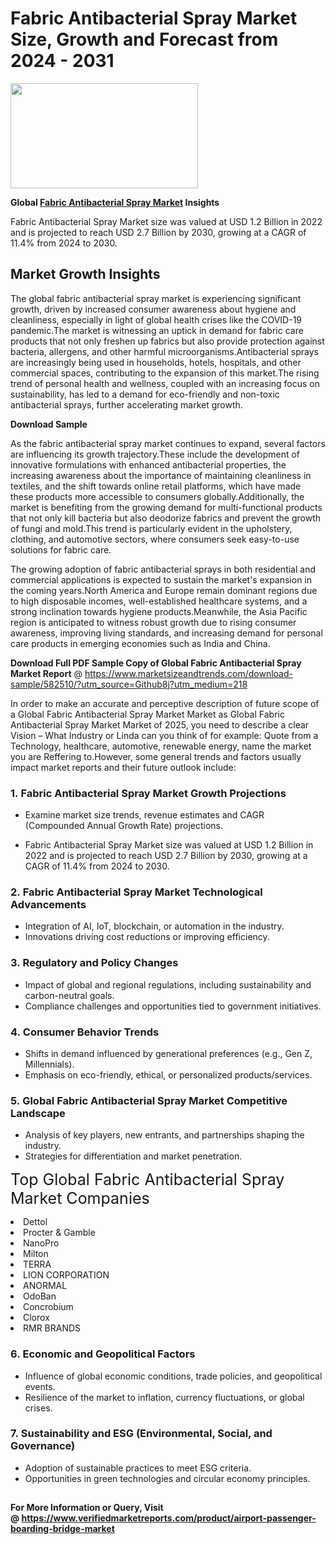 <H1>Fabric Antibacterial Spray Market Size, Growth and Forecast from 2024 - 2031</H1><img class="aligncenter size-medium wp-image-584254" src="https://thirdeyenews.in/wp-content/uploads/2024/09/Global-Market-Research-300x168.jpeg" alt="" width="300" height="168" /><p><strong>Global&nbsp;<a href="https://www.marketsizeandtrends.com/download-sample/582510/?utm_source=Github8j?utm_medium=218">Fabric Antibacterial Spray Market</a> Insights</strong></p><p>Fabric Antibacterial Spray Market size was valued at USD 1.2 Billion in 2022 and is projected to reach USD 2.7 Billion by 2030, growing at a CAGR of 11.4% from 2024 to 2030.</p><p><h2>Market Growth Insights</h2> <p>The global fabric antibacterial spray market is experiencing significant growth, driven by increased consumer awareness about hygiene and cleanliness, especially in light of global health crises like the COVID-19 pandemic.The market is witnessing an uptick in demand for fabric care products that not only freshen up fabrics but also provide protection against bacteria, allergens, and other harmful microorganisms.Antibacterial sprays are increasingly being used in households, hotels, hospitals, and other commercial spaces, contributing to the expansion of this market.The rising trend of personal health and wellness, coupled with an increasing focus on sustainability, has led to a demand for eco-friendly and non-toxic antibacterial sprays, further accelerating market growth.</p> <p><strong>Download Sample</strong></p> <p>As the fabric antibacterial spray market continues to expand, several factors are influencing its growth trajectory.These include the development of innovative formulations with enhanced antibacterial properties, the increasing awareness about the importance of maintaining cleanliness in textiles, and the shift towards online retail platforms, which have made these products more accessible to consumers globally.Additionally, the market is benefiting from the growing demand for multi-functional products that not only kill bacteria but also deodorize fabrics and prevent the growth of fungi and mold.This trend is particularly evident in the upholstery, clothing, and automotive sectors, where consumers seek easy-to-use solutions for fabric care.</p> <p>The growing adoption of fabric antibacterial sprays in both residential and commercial applications is expected to sustain the market's expansion in the coming years.North America and Europe remain dominant regions due to high disposable incomes, well-established healthcare systems, and a strong inclination towards hygiene products.Meanwhile, the Asia Pacific region is anticipated to witness robust growth due to rising consumer awareness, improving living standards, and increasing demand for personal care products in emerging economies such as India and China.</p> <p><span class=""><strong>Download Full PDF Sample Copy of Global Fabric Antibacterial Spray Market Report</strong> @ <a href="https://www.marketsizeandtrends.com/download-sample/582510/?utm_source=Github8j?utm_medium=218" target="_blank">https://www.marketsizeandtrends.com/download-sample/582510/?utm_source=Github8j?utm_medium=218</a></span></p><p>In order to make an accurate and perceptive description of future scope of a Global&nbsp;Fabric Antibacterial Spray Market Market as Global&nbsp;Fabric Antibacterial Spray Market Market of 2025, you need to describe a clear Vision &ndash; What Industry or Linda can you think of for example: Quote from a Technology, healthcare, automotive, renewable energy, name the market you are Reffering to.However, some general trends and factors usually impact market reports and their future outlook include:</p><h3>1.&nbsp;<strong>Fabric Antibacterial Spray Market Growth Projections</strong></h3><ul><li>Examine market size trends, revenue estimates and CAGR (Compounded Annual Growth Rate) projections.</li><li><p>Fabric Antibacterial Spray Market size was valued at USD 1.2 Billion in 2022 and is projected to reach USD 2.7 Billion by 2030, growing at a CAGR of 11.4% from 2024 to 2030.</p></li></ul><h3>2.&nbsp;<strong>Fabric Antibacterial Spray Market Technological Advancements</strong></h3><ul><li>Integration of AI, IoT, blockchain, or automation in the industry.</li><li>Innovations driving cost reductions or improving efficiency.</li></ul><h3>3.&nbsp;<strong>Regulatory and Policy Changes</strong></h3><ul><li>Impact of global and regional regulations, including sustainability and carbon-neutral goals.</li><li>Compliance challenges and opportunities tied to government initiatives.</li></ul><h3>4.&nbsp;<strong>Consumer Behavior Trends</strong></h3><ul><li>Shifts in demand influenced by generational preferences (e.g., Gen Z, Millennials).</li><li>Emphasis on eco-friendly, ethical, or personalized products/services.</li></ul><h3>5.&nbsp;<strong>Global Fabric Antibacterial Spray Market Competitive Landscape</strong></h3><ul><li>Analysis of key players, new entrants, and partnerships shaping the industry.</li><li>Strategies for differentiation and market penetration.</li></ul><p data-pm-slice="1 1 []"><span style="color: inherit; font-family: inherit; font-size: 25px;">Top Global Fabric Antibacterial Spray Market Companies</span></p><div class="" data-test-id=""><p><li>Dettol</li><li> Procter & Gamble</li><li> NanoPro</li><li> Milton</li><li> TERRA</li><li> LION CORPORATION</li><li> ANORMAL</li><li> OdoBan</li><li> Concrobium</li><li> Clorox</li><li> RMR BRANDS</li></p></div><h3>6.&nbsp;<strong>Economic and Geopolitical Factors</strong></h3><ul><li>Influence of global economic conditions, trade policies, and geopolitical events.</li><li>Resilience of the market to inflation, currency fluctuations, or global crises.</li></ul><h3>7.&nbsp;<strong>Sustainability and ESG (Environmental, Social, and Governance)</strong></h3><ul><li>Adoption of sustainable practices to meet ESG criteria.</li><li>Opportunities in green technologies and circular economy principles.</li></ul><h2><strong style="font-size: 14px;">For More Information or Query, Visit @&nbsp;</strong><a style="background-color: #ffffff; font-size: 14px;" href="https://www.marketsizeandtrends.com/report/fabric-antibacterial-spray-market/" target="_blank">https://www.verifiedmarketreports.com/product/airport-passenger-boarding-bridge-market</a></h2>